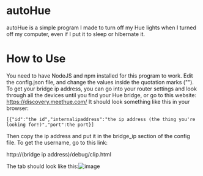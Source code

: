 # autoHue
autoHue is a simple program I made to turn off my Hue lights when I turned off my computer, even if I put it to sleep or hibernate it.
# How to Use
You need to have NodeJS and npm installed for this program to work. Edit the config.json file, and change the values inside the quotation marks ("").
To get your bridge ip address, you can go into your router settings and look through all the devices until you find your Hue bridge, or go to this website: https://discovery.meethue.com/
It should look something like this in your browser:

`[{"id":"the id","internalipaddress":"the ip address (the thing you're looking for!)","port":the port}]`

Then copy the ip address and put it in the bridge_ip section of the config file. To get the username, go to this link:

http://(bridge ip address)/debug/clip.html

The tab should look like this:![image](https://user-images.githubusercontent.com/88277260/178057384-50e3d423-bcbb-49d6-a89e-e70b37919442.png)
